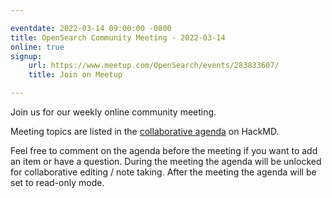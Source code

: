 ```yaml
---

eventdate: 2022-03-14 09:00:00 -0800
title: OpenSearch Community Meeting - 2022-03-14
online: true
signup:
    url: https://www.meetup.com/OpenSearch/events/283833607/
    title: Join on Meetup

---
```


Join us for our weekly online community meeting.

Meeting topics are listed in the [collaborative agenda](https://hackmd.io/@HmdZWaVnQU6M8icdvC5TwQ/H1kFtvxyc) on HackMD.

Feel free to comment on the agenda before the meeting if you want to add an item or have a question.
During the meeting the agenda will be unlocked for collaborative editing / note taking. After the meeting the agenda will be set to read-only mode.
